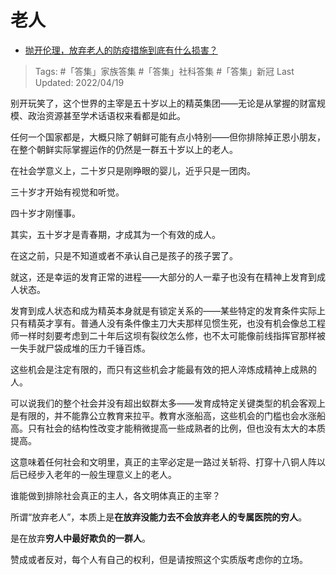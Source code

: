 # 老人

- [抛开伦理，放弃老人的防疫措施到底有什么损害？](https://www.zhihu.com/question/391353485/answer/1189859567)

>Tags: #「答集」家族答集  #「答集」社科答集 #「答集」新冠 
>Last Updated: 2022/04/19

别开玩笑了，这个世界的主宰是五十岁以上的精英集团——无论是从掌握的财富规模、政治资源甚至学术话语权来看都是如此。

任何一个国家都是，大概只除了朝鲜可能有点小特别——但你排除掉正恩小朋友，在整个朝鲜实际掌握运作的仍然是一群五十岁以上的老人。

在社会学意义上，二十岁只是刚睁眼的婴儿，近乎只是一团肉。

三十岁才开始有视觉和听觉。

四十岁才刚懂事。

其实，五十岁才是青春期，才成其为一个有效的成人。

在这之前，只是不知道或者不承认自己是孩子的孩子罢了。

就这，还是幸运的发育正常的进程——大部分的人一辈子也没有在精神上发育到成人状态。

发育到成人状态和成为精英本身就是有锁定关系的——某些特定的发育条件实际上只有精英才享有。普通人没有条件像主刀大夫那样见惯生死，也没有机会像总工程师一样时刻要考虑到二十年后这坝有裂纹怎么修，也不太可能像前线指挥官那样被一失手就尸袋成堆的压力千锤百炼。

这些机会是注定有限的，而只有这些机会才能最有效的把人淬炼成精神上成熟的人。

可以说我们的整个社会并没有超出蚁群太多——发育成特定关键类型的机会客观上是有限的，并不能靠公立教育来拉平。教育水涨船高，这些机会的门槛也会水涨船高。只有社会的结构性改变才能稍微提高一些成熟者的比例，但也没有太大的本质提高。

这意味着任何社会和文明里，真正的主宰必定是一路过关斩将、打穿十八铜人阵以后已经步入老年的一般生理意义上的老人。

谁能做到排除社会真正的主人，各文明体真正的主宰？

所谓“放弃老人”，本质上是**在放弃没能力去不会放弃老人的专属医院的穷人**。

是在放弃**穷人中最好欺负的一群人**。

赞成或者反对，每个人有自己的权利，但是请按照这个实质版考虑你的立场。